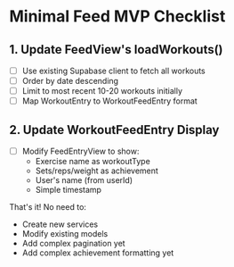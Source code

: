 # Minimal Feed MVP Checklist

## 1. Update FeedView's loadWorkouts()
- [ ] Use existing Supabase client to fetch all workouts
- [ ] Order by date descending
- [ ] Limit to most recent 10-20 workouts initially
- [ ] Map WorkoutEntry to WorkoutFeedEntry format

## 2. Update WorkoutFeedEntry Display
- [ ] Modify FeedEntryView to show:
  - Exercise name as workoutType
  - Sets/reps/weight as achievement
  - User's name (from userId)
  - Simple timestamp

That's it! No need to:
- Create new services
- Modify existing models
- Add complex pagination yet
- Add complex achievement formatting yet